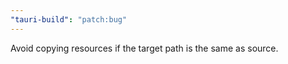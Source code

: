 ```yaml
---
"tauri-build": "patch:bug"
---
```


Avoid copying resources if the target path is the same as source.

